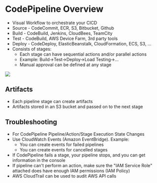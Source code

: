 # CodePipeline Overview

- Visual Workflow to orchestrate your CICD
- Source - CodeCommit, ECR, S3, Bitbucket, Github
- Build - CodeBuild, Jenkins, CloudBees, TeamCity
- Test - CodeBuild, AWS Device Farm, 3rd party tools
- Deploy - CodeDeploy, ElasticBeanstalk, CloudFormation, ECS, S3, ...
- Consists of stages:
    - Each stage can have sequential actions and/or parallel actions
    - Example: Build->Test->Deploy->Load Testing->...
    - Manual approval can be defined at any stage

![](2022-04-21-08-20-30.png)

## Artifacts

- Each pipeline stage can create artifacts
- Artifacts stored in an S3 bucket and passed on to the next stage

## Troubleshooting

- For CodePipeline Pipeline/Action/Stage Execution State Changes
- Use CloudWatch Events (Amazon EventBridge). Example:
    - You can create events for failed pipelines
    - You can create events for cancelled stages
- If CodePipeline fails a stage, your pipeline stops, and you can get information in the console
- If pipeline can't perform an action, make sure the "IAM Service Role" attached does have enough IAM permissions (IAM Policy)
- AWS CloudTrail can be used to audit AWS API calls